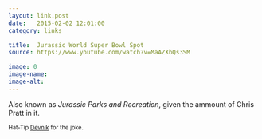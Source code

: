 ```yaml
---
layout: link.post
date:   2015-02-02 12:01:00
category: links

title:  Jurassic World Super Bowl Spot
source: https://www.youtube.com/watch?v=MaAZXbQs3SM

image: 0
image-name: 
image-alt:
---
```


Also known as _Jurassic Parks and Recreation_, given the ammount of Chris Pratt in it. 

<small>Hat-Tip [Devnik](http://www.reddit.com/r/movies/comments/2ughjl/jurassic_world_official_super_bowl_tv_spot_2015/co89dqz) for the joke.</small>